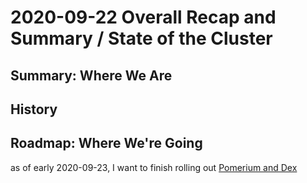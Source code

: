 # 2020-09-22 Overall Recap and Summary / State of the Cluster

## Summary: Where We Are

## History

## Roadmap: Where We're Going

as of early 2020-09-23, I want to finish rolling out [Pomerium and Dex](a3b33b41-b04a-4e9b-8536-55a8fe966967.md)

